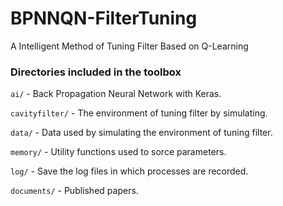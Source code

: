 
# BPNNQN-FilterTuning

A Intelligent Method of Tuning Filter Based on Q-Learning



### Directories included in the toolbox

`ai/`   - Back Propagation Neural Network with Keras.

`cavityfilter/`  - The environment of tuning filter by simulating. 

`data/`  - Data used by simulating the environment of tuning filter.

`memory/`  - Utility functions used to sorce parameters.

`log/` - Save the log files in which processes are recorded.

`documents/` - Published papers.

